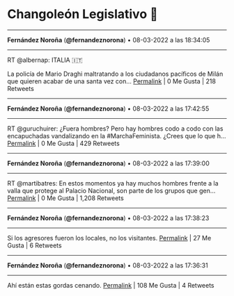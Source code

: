 # Changoleón Legislativo 🙈
*****
**Fernández Noroña** (**@fernandeznorona**) • 08-03-2022 a las 18:34:05
*****
RT @albernap: ITALIA 🇮🇹


La policía de Mario Draghi maltratando a los ciudadanos pacíficos de Milán que quieren acabar de una santa vez con…
[Permalink](https://twitter.com/fernandeznorona/status/1501385808036737041) | 0 Me Gusta | 218 Retweets
*****
**Fernández Noroña** (**@fernandeznorona**) • 08-03-2022 a las 17:42:55
*****
RT @guruchuirer: ¿Fuera hombres? Pero hay hombres codo a codo con las encapuchadas vandalizando en la #MarchaFeminista. ¿Crees que lo que h…
[Permalink](https://twitter.com/fernandeznorona/status/1501372928805462019) | 0 Me Gusta | 429 Retweets
*****
**Fernández Noroña** (**@fernandeznorona**) • 08-03-2022 a las 17:39:00
*****
RT @martibatres: En estos momentos ya hay muchos hombres frente a la valla que protege al Palacio Nacional, son parte de los grupos que gen…
[Permalink](https://twitter.com/fernandeznorona/status/1501371946084315139) | 0 Me Gusta | 1,208 Retweets
*****
**Fernández Noroña** (**@fernandeznorona**) • 08-03-2022 a las 17:38:23
*****
Si los agresores fueron los locales, no los visitantes.
[Permalink](https://twitter.com/fernandeznorona/status/1501371788625907719) | 27 Me Gusta | 6 Retweets
*****
**Fernández Noroña** (**@fernandeznorona**) • 08-03-2022 a las 17:36:31
*****
Ahí están estas gordas cenando.
[Permalink](https://twitter.com/fernandeznorona/status/1501371321913118724) | 108 Me Gusta | 4 Retweets